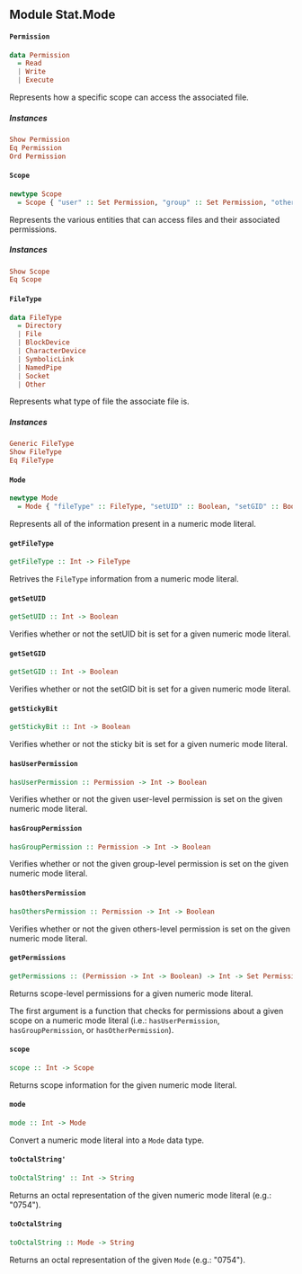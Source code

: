 ## Module Stat.Mode

#### `Permission`

``` purescript
data Permission
  = Read
  | Write
  | Execute
```

Represents how a specific scope can access the associated file.

##### Instances
``` purescript
Show Permission
Eq Permission
Ord Permission
```

#### `Scope`

``` purescript
newtype Scope
  = Scope { "user" :: Set Permission, "group" :: Set Permission, "others" :: Set Permission }
```

Represents the various entities that can access files and their associated
permissions.

##### Instances
``` purescript
Show Scope
Eq Scope
```

#### `FileType`

``` purescript
data FileType
  = Directory
  | File
  | BlockDevice
  | CharacterDevice
  | SymbolicLink
  | NamedPipe
  | Socket
  | Other
```

Represents what type of file the associate file is.

##### Instances
``` purescript
Generic FileType
Show FileType
Eq FileType
```

#### `Mode`

``` purescript
newtype Mode
  = Mode { "fileType" :: FileType, "setUID" :: Boolean, "setGID" :: Boolean, "stickyBit" :: Boolean, "scope" :: Scope, "mode" :: Int }
```

Represents all of the information present in a numeric mode literal.

#### `getFileType`

``` purescript
getFileType :: Int -> FileType
```

Retrives the `FileType` information from a numeric mode literal.

#### `getSetUID`

``` purescript
getSetUID :: Int -> Boolean
```

Verifies whether or not the setUID bit is set for a given numeric mode
literal.

#### `getSetGID`

``` purescript
getSetGID :: Int -> Boolean
```

Verifies whether or not the setGID bit is set for a given numeric mode
literal.

#### `getStickyBit`

``` purescript
getStickyBit :: Int -> Boolean
```

Verifies whether or not the sticky bit is set for a given numeric mode
literal.

#### `hasUserPermission`

``` purescript
hasUserPermission :: Permission -> Int -> Boolean
```

Verifies whether or not the given user-level permission is set on the
given numeric mode literal.

#### `hasGroupPermission`

``` purescript
hasGroupPermission :: Permission -> Int -> Boolean
```

Verifies whether or not the given group-level permission is set on the
given numeric mode literal.

#### `hasOthersPermission`

``` purescript
hasOthersPermission :: Permission -> Int -> Boolean
```

Verifies whether or not the given others-level permission is set on the
given numeric mode literal.

#### `getPermissions`

``` purescript
getPermissions :: (Permission -> Int -> Boolean) -> Int -> Set Permission
```

Returns scope-level permissions for a given numeric mode literal.

The first argument is a function that checks for permissions about a given
scope on a numeric mode literal
(i.e.: `hasUserPermission`, `hasGroupPermission`, or `hasOtherPermission`).

#### `scope`

``` purescript
scope :: Int -> Scope
```

Returns scope information for the given numeric mode literal.

#### `mode`

``` purescript
mode :: Int -> Mode
```

Convert a numeric mode literal into a `Mode` data type.

#### `toOctalString'`

``` purescript
toOctalString' :: Int -> String
```

Returns an octal representation of the given numeric mode literal
(e.g.: "0754").

#### `toOctalString`

``` purescript
toOctalString :: Mode -> String
```

Returns an octal representation of the given `Mode` (e.g.: "0754").


